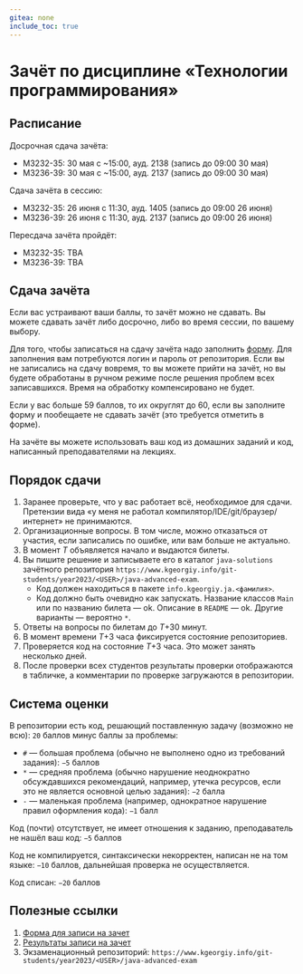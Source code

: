 ```yaml
---
gitea: none
include_toc: true
---
```


# Зачёт по дисциплине «Технологии программирования»

## Расписание

Досрочная сдача зачёта:

 * M3232-35: 30 мая с ~15:00, ауд. 2138 (запись до 09:00 30 мая)
 * M3236-39: 30 мая с ~15:00, ауд. 2137 (запись до 09:00 30 мая)

Сдача зачёта в сессию:

* M3232-35: 26 июня с 11:30, ауд. 1405 (запись до 09:00 26 июня)
* M3236-39: 26 июня с 11:30, ауд. 2137 (запись до 09:00 26 июня)

Пересдача зачёта пройдёт:

* M3232-35: TBA
* M3236-39: TBA


## Сдача зачёта

Если вас устраивают ваши баллы, то зачёт можно не сдавать. 
Вы можете сдавать зачёт либо досрочно, либо во время сессии, по вашему выбору.

Для того, чтобы записаться на сдачу зачёта надо заполнить 
[форму](https://docs.google.com/forms/d/1aNCGxT8Lly2HDm21-dB-aW_8mbgKtty0QNOGW1TcrIQ/viewform). 
Для заполнения вам потребуются логин и пароль от репозитория. 
Если вы не записались на сдачу вовремя, то вы можете прийти на зачёт, 
но вы будете обработаны в ручном режиме после решения проблем всех записавшихся. 
Время на обработку компенсировано не будет.

Если у вас больше 59 баллов, то их округлят до 60, если вы заполните форму 
и пообещаете не сдавать зачёт (это требуется отметить в форме).

На зачёте вы можете использовать ваш код из домашних заданий и код, 
написанный преподавателями на лекциях.


## Порядок сдачи

 1. Заранее проверьте, что у вас работает всё, необходимое для сдачи. 
    Претензии вида «у меня не работал компилятор/IDE/git/браузер/интернет» не принимаются.
 1. Организационные вопросы. 
    В том числе, можно отказаться от участия, если записались по ошибке, 
    или вам больше не актуально.
 1. В момент *T* объявляется начало и выдаются билеты.
 1. Вы пишите решение и записываете его в каталог `java-solutions` 
    зачётного репозитория `https://www.kgeorgiy.info/git-students/year2023/<USER>/java-advanced-exam`.
    * Код должен находиться в пакете `info.kgeorgiy.ja.<фамилия>`.
    * Код должно быть очевидно как запускать. 
      Название классов `Main` или по названию билета — ok. 
      Описание в `README` — ok. 
      Другие варианты — вероятно `*`.
 1. Ответы на вопросы по билетам до *T*+30 минут.
 1. В момент времени *T*+3 часа фиксируется состояние репозиториев.
 1. Проверяется код на состояние *T*+3 часа. Это может занять несколько дней.
 1. После проверки всех студентов результаты проверки отображаются в табличке,
    а комментарии по проверке загружаются в репозитории.


## Система оценки

В репозитории есть код, решающий поставленную задачу (возможно не всю):
`20` баллов минус баллы за проблемы:

 * `#` — большая проблема (обычно не выполнено одно из требований задания): `−5` баллов
 * `*` — средняя проблема (обычно нарушение неоднократно обсуждавшихся рекомендаций, 
    например, утечка ресурсов, если это не является основной целью задания): `−2` балла
 * `-` — маленькая проблема (например, однократное нарушение правил оформления кода): `−1` балл

Код (почти) отсутствует, не имеет отношения к заданию, 
преподаватель не нашёл ваш код: `−5` баллов

Код не компилируется, синтаксически некорректен, написан не на том языке: 
`−10` баллов, дальнейшая проверка не осуществляется.

Код списан: `−20` баллов


## Полезные ссылки

 1. [Форма для записи на зачет](https://docs.google.com/forms/d/1aNCGxT8Lly2HDm21-dB-aW_8mbgKtty0QNOGW1TcrIQ/viewform)
 1. [Результаты записи на зачет](https://docs.google.com/spreadsheets/d/1JsoTFSfxbwaWDwAezz7ygeM9DAcrwiDCeUMwH8esi24/edit?gid=1533773578#gid=1533773578)
 1. Экзаменационный репозиторий: `https://www.kgeorgiy.info/git-students/year2023/<USER>/java-advanced-exam`

